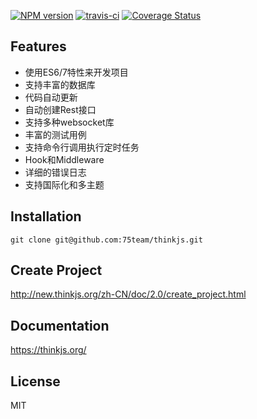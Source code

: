 [![NPM version](https://img.shields.io/npm/v/thinkjs.svg?style=flat-square)](http://badge.fury.io/js/thinkjs)
[![travis-ci](https://img.shields.io/travis/75team/thinkjs.svg?style=flat-square)](https://img.shields.io/travis/75team/thinkjs.svg?style=flat-square)
[![Coverage Status](https://img.shields.io/coveralls/75team/thinkjs.svg?style=flat-square)](https://img.shields.io/coveralls/75team/thinkjs.svg?style=flat-square)


## Features

* 使用ES6/7特性来开发项目
* 支持丰富的数据库
* 代码自动更新
* 自动创建Rest接口
* 支持多种websocket库
* 丰富的测试用例
* 支持命令行调用执行定时任务
* Hook和Middleware
* 详细的错误日志
* 支持国际化和多主题


## Installation

```
git clone git@github.com:75team/thinkjs.git
```

## Create Project

http://new.thinkjs.org/zh-CN/doc/2.0/create_project.html


## Documentation

https://thinkjs.org/

## License

MIT
